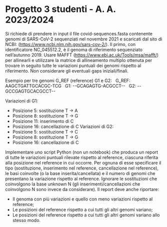 # Progetto 3 studenti - A. A. 2023/2024

Si richiede di prendere in input il file covid-sequences.fasta contenente genomi di SARS-CoV-2 sequenziati nel novembre 2021 e scaricati dal sito di NCBI: (https://www.ncbi.nlm.nih.gov/sars-cov-2/). 
Il primo, con identificatore NC_045512.2, è il genoma di riferimento sequenziato nell’autunno 2019. Usare MAFFT (https://www.ebi.ac.uk/Tools/msa/mafft/) per allinearli e utilizzare la matrice di allineamento multiplo ottenuta per trovare in seguito tutte le variazioni puntuali dei genomi rispetto al riferimento. Non considerare gli eventuali gaps iniziali/finali.

Esempio per tre genomi G_REF (reference) G1 e G2:
&nbsp;
G_REF: AAGCTGATTGCACGC-TCG
&nbsp;
G1: --GCAGAGTG-ACGCCT--
&nbsp;
G2: --GCCGAGTGCACGCCT--
&nbsp;

Variazioni di G1:
* Posizione 5: sostituzione T -> A 
* Posizione 8: sostituzione T -> G 
* Posizione 11: inserimento di C 
* Posizione 16: cancellazione di C
Variazioni di G2:
* Posizione 5: sostituzione T -> C 
* Posizione 8: sostituzione T -> G
* Posizione 16: cancellazione di C
  
Implementare uno script Python (non un notebook) che produca un report di tutte le variazioni puntuali rilevate rispetto al reference, ciascuna riferita alla posizione nel reference in cui occorre. Per ognuna di esse specificare il tipo (sostituzione, inserimento nel reference, cancellazione nel reference), le basi coinvolte (o la base inserita/cancellata) e il numero di genomi che presentano la variazione rispetto al reference. Ignorare le sostituzioni che coinvolgono la base unknown N (gli inserimenti/cancellazioni che coinvolgono N sono invece da considerare). Il report deve anche riportare:
* Il genoma con più variazioni e quello con meno variazioni rispetto al reference;
* Le posizioni del reference rispetto a cui tutti gli altri genomi variano;
* Le posizioni del reference rispetto a cui tutti gli altri genomi variano allo stesso modo.
